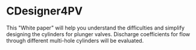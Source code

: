 # CDesigner4PV
This "White paper" will help you understand the difficulties and simplify designing the cylinders for plunger valves. Discharge coefficients for flow through different multi-hole cylinders will be evaluated.
